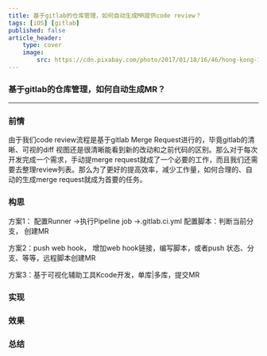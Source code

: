 ```yaml
---
title: 基于gitlab的仓库管理，如何自动生成MR提供code review？
tags: [iOS] [gitlab]
published: false
article_header:
    type: cover 
    image:
        src: https://cdn.pixabay.com/photo/2017/01/18/16/46/hong-kong-1990268_1280.jpg
---
```


### 基于gitlab的仓库管理，如何自动生成MR？

----

### 前情

由于我们code review流程是基于gitlab Merge Request进行的，毕竟gitlab的清晰、可视的diff 视图还是很清晰能看到新的改动和之前代码的区别。那么对于每次开发完成一个需求，手动提merge request就成了一个必要的工作，而且我们还需要去整理review列表。那么为了更好的提高效率，减少工作量，如何合理的、自动的生成merge request就成为首要的任务。

### 构思

方案1： 配置Runner ->执行Pipeline job ->.gitlab.ci.yml 配置脚本：判断当前分支， 创建MR

方案2：push web hook， 增加web hook链接，编写脚本，或者push 状态、分支、等等，远程脚本创建MR

方案3：基于可视化辅助工具Kcode开发，单库|多库，提交MR

### 实现

### 效果

### 总结

